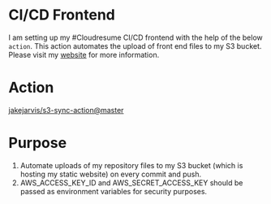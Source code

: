 # CI/CD Frontend
I am setting up my #Cloudresume CI/CD frontend with the help of the below `action`.
This action automates the upload of front end files to my S3 bucket. Please visit my [website](https://www.komlalebu.com) for more information.

# Action
[jakejarvis/s3-sync-action@master](https://github.com/jakejarvis/s3-sync-action)

# Purpose
1. Automate uploads of my repository files to my S3 bucket (which is hosting my static website) on every commit and push.
2. AWS_ACCESS_KEY_ID and AWS_SECRET_ACCESS_KEY should be passed as environment variables for security purposes.
   
